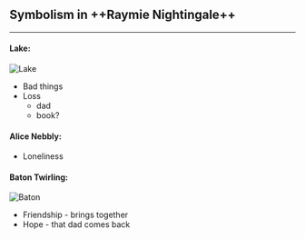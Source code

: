 ## Symbolism in ++**Raymie Nightingale**++
___

#### Lake:
![Lake](https://thumbs.dreamstime.com/t/flat-nature-background-illustration-flat-nature-background-126693485.jpg)
* Bad things
* Loss
    * dad
    * book?

#### Alice Nebbly:
* Loneliness

#### Baton Twirling:
![Baton](https://th.bing.com/th/id/OIP.Kodu44MW7MUNKADAWaXwVgHaGX?pid=Api&w=100&h=86&rs=1)
* Friendship - brings together
* Hope - that dad comes back

